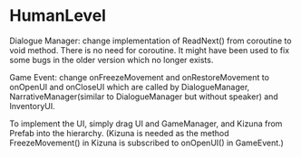 # HumanLevel

Dialogue Manager: change implementation of ReadNext() from coroutine to void method. 
There is no need for coroutine. It might have been used to fix some bugs in the older version which no longer exists.

Game Event: change onFreezeMovement and onRestoreMovement to onOpenUI and onCloseUI which are called by DialogueManager, 
NarrativeManager(similar to DialogueManager but without speaker) and InventoryUI.

To implement the UI, simply drag UI and GameManager, and Kizuna from Prefab into the hierarchy. (Kizuna is needed as the method FreezeMovement() in Kizuna is subscribed to onOpenUI() in GameEvent.)
